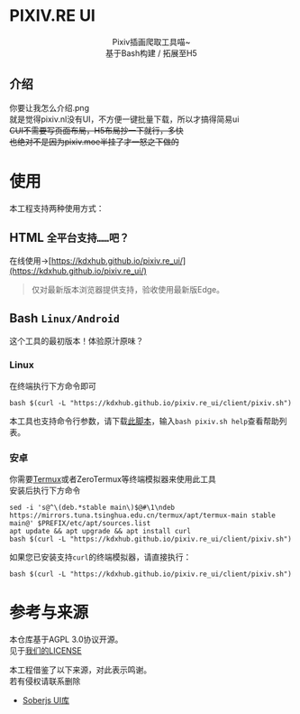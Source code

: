 # PIXIV.RE UI
<center>Pixiv插画爬取工具喵~<br>
基于Bash构建 / 拓展至H5</center>

## 介绍
你要让我怎么介绍.png<br>
就是觉得pixiv.nl没有UI，不方便一键批量下载，所以才搞得简易ui<br>
~~CUI不需要写页面布局，H5布局抄一下就行，多快~~<br>
~~也绝对不是因为pixiv.moe半挂了才一怒之下做的~~

# 使用
本工程支持两种使用方式：

## HTML `全平台支持……吧？`
在线使用→[https://kdxhub.github.io/pixiv.re_ui/](https://kdxhub.github.io/pixiv.re_ui/)<br>

> 仅对最新版本浏览器提供支持，验收使用最新版Edge。

## Bash `Linux/Android`
这个工具的最初版本！体验原汁原味？

### Linux
在终端执行下方命令即可

```shell
bash $(curl -L "https://kdxhub.github.io/pixiv.re_ui/client/pixiv.sh")
```

本工具也支持命令行参数，请下载[此脚本](https://kdxhub.github.io/pixiv.re_ui/client/pixiv.sh)，输入```bash pixiv.sh help```查看帮助列表。

### 安卓
你需要[Termux](//termux.dev)或者ZeroTermux等终端模拟器来使用此工具<br>
安装后执行下方命令

```shell
sed -i 's@^\(deb.*stable main\)$@#\1\ndeb https://mirrors.tuna.tsinghua.edu.cn/termux/apt/termux-main stable main@' $PREFIX/etc/apt/sources.list
apt update && apt upgrade && apt install curl
bash $(curl -L "https://kdxhub.github.io/pixiv.re_ui/client/pixiv.sh")
```

如果您已安装支持`curl`的终端模拟器，请直接执行：
```shell
bash $(curl -L "https://kdxhub.github.io/pixiv.re_ui/client/pixiv.sh")
```

# 参考与来源
本仓库基于AGPL 3.0协议开源。<br>
见于[我们的LICENSE](//kdx233.github.io/licen)

本工程借鉴了以下来源，对此表示鸣谢。<br>
若有侵权请联系删除<br>
* [Soberjs UI库](//soberjs.com)